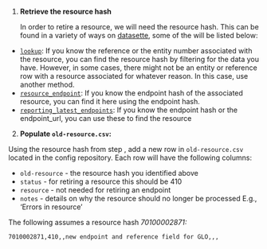 
1. **Retrieve the resource hash**

   In order to retire a resource, we will need the resource hash. This can be found in a variety of ways on [datasette](https://datasette.planning.data.gov.uk/digital-land), some of the will be listed below:

- [`lookup`](https://datasette.planning.data.gov.uk/digital-land/lookup): If you know the reference or the entity number associated with the resource, you can find the resource hash by filtering for the data you have. However, in some cases, there might not be an entity or reference row with a resource associated for whatever reason. In this case, use another method.  
- [`resource_endpoint`](https://datasette.planning.data.gov.uk/digital-land/resource_endpoint): If you know the endpoint hash of the associated resource, you can find it here using the endpoint hash.  
- [`reporting_latest_endpoints`](https://datasette.planning.data.gov.uk/digital-land/reporting_latest_endpoints): If you know the endpoint hash or the endpoint\_url, you can use these to find the resource  
    
2. **Populate `old-resource.csv`:**  
   

Using the resource hash from step ,  add a new row in `old-resource.csv` located in the config repository. Each row will have the following columns:

* `old-resource` \- the resource hash you identified above  
* `status` \- for retiring a resource this should be 410  
* `resource` \- not needed for retiring an endpoint  
* `notes` \- details on why the resource should no longer be processed E.g., ‘Errors in resource’

The following assumes a resource hash *70100002871:*

```
7010002871,410,,new endpoint and reference field for GLO,,,
```
